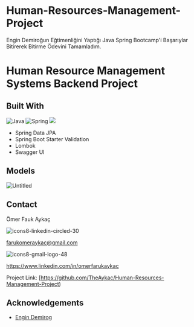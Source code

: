 # Human-Resources-Management-Project
Engin Demiroğun Eğtimenliğini Yaptığı Java Spring Bootcamp'i Başarıylar Bitirerek Bitirme Ödevini Tamamladım.

# Human Resource Management Systems Backend Project

## Built With

![Java](https://img.shields.io/badge/java-%23ED8B00.svg?style=for-the-badge&logo=java&logoColor=white) ![Spring](https://img.shields.io/badge/spring-%236DB33F.svg?style=for-the-badge&logo=spring&logoColor=white) ![](https://img.shields.io/badge/PostgreSQL-316192?style=for-the-badge&logo=postgresql&logoColor=white)

- Spring Data JPA
- Spring Boot Starter Validation
- Lombok
- Swagger UI


## Models

![Untitled](https://user-images.githubusercontent.com/101461108/181653563-fb76eca3-2a09-4cc7-b85a-fbf5db92ffaf.png/style=for-the-badge&logo=java&logoColor=white)







## Contact

Ömer Fauk Aykaç 

![icons8-linkedin-circled-30](https://user-images.githubusercontent.com/101461108/181654478-86876454-bbef-4a03-bcf4-da44ee71db73.png)

farukomeraykac@gmail.com

![icons8-gmail-logo-48](https://user-images.githubusercontent.com/101461108/181654646-467fd580-61ff-43a6-9b09-869ce36500b9.png)

https://www.linkedin.com/in/omerfarukaykac

Project Link: [https://github.com/TheAykac/Human-Resources-Management-Project)

## Acknowledgements

- [Engin Demirog](https://www.linkedin.com/in/engindemirog)
